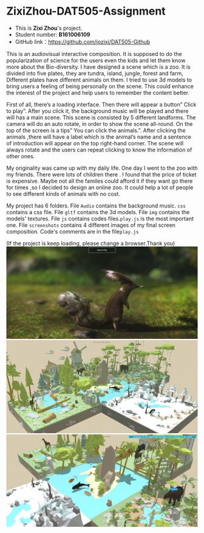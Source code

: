 # ZixiZhou-DAT505-Assignment
* This is **Zixi Zhou**'s project.
* Student number: **B161006109**
* GitHub link：https://github.com/jozixi/DAT505-Github

This is an audiovisual interactive composition. It is supposed to do the popularization of science for the users even the kids and let them know more about the Bio-diversity. I have designed a scene which is a zoo. It is divided into five plates, they are tundra, island, jungle, forest and farm, Different plates have different animals on them. I tried to use 3d models to bring users a feeling of being personally on the scene. This could enhance  the interest of the project and help users to remember the content better.

First of all, there’s a loading interface. Then there will appear a button” Click to play”. After you click it, the background music will be played and there will has a main scene. This scene is consisted by 5 different landforms. The camera will do an auto rotate, in order to show the scene all-round. On the top of the screen is a tips” You can click the animals.”. After clicking the animals ,there will have a label which is the animal’s name and a sentence of introduction  will appear on the top right-hand corner. The scene will always rotate and the users can repeat clicking to know the information of other ones.

My originality was came up with my daily life. One day I went to the zoo with my friends. There were lots of children there . I found that the price of ticket is expensive. Maybe not all the familes could afford it if they want go there for times ,so I decided to design an online zoo. It could help a lot of people to see different kinds of animals with no cost.

My project has 6 folders. File `Audio` contains the background music. `css` contains a css file. File `gltf` contains the 3d models. File `img` contains the models' textures. File `js` contains codes files.`play.js` is the most important one. File `screenshots` contains 4 different images of my final screen composition.
Code's comments are in the file`play.js`


(If the project is keep loading, please change a browser.Thank you)
![screenshot](https://github.com/jozixi/DAT505-Github/blob/master/FinalProject/OnlineZoo/screenshots/loading.JPG)
![screenshot](https://github.com/jozixi/DAT505-Github/blob/master/FinalProject/OnlineZoo/screenshots/main2.JPG)
![screenshot](https://github.com/jozixi/DAT505-Github/blob/master/FinalProject/OnlineZoo/screenshots/main3.JPG)
